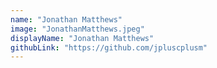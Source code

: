 ```yaml
---
name: "Jonathan Matthews"
image: "JonathanMatthews.jpeg"
displayName: "Jonathan Matthews"
githubLink: "https://github.com/jpluscplusm"
---
```

